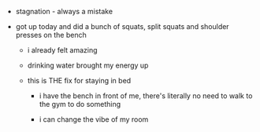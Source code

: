 - stagnation - always a mistake

- got up today and did a bunch of squats, split squats and shoulder presses on the bench
	 - i already felt amazing

	 - drinking water brought my energy up

	 - this is THE fix for staying in bed
		 - i have the bench in front of me, there's literally no need to walk to the gym to do something

		 - i can change the vibe of my room 
